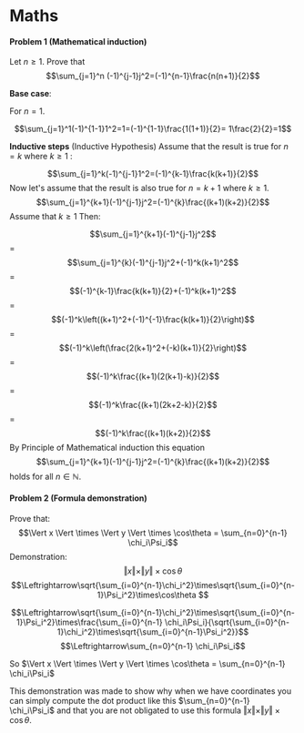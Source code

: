 # Maths

#### Problem 1 (Mathematical induction)
Let $n \geq 1$. Prove that $$\sum_{j=1}^n (-1)^{j-1}j^2=(-1)^{n-1}\frac{n(n+1)}{2}$$

**Base case**:

For $n=1$.

$$\sum_{j=1}^1(-1)^{1-1}1^2=1=(-1)^{1-1}\frac{1(1+1)}{2}= 1\frac{2}{2}=1$$

**Inductive steps** (Inductive Hypothesis) Assume that the result is true for $n=k$ where $k\geq 1$ :

$$\sum_{j=1}^k(-1)^{j-1}1^2=(-1)^{k-1}\frac{k(k+1)}{2}$$
Now let's assume that the result is also true for $n=k+1$ where $k\geq 1$. 
$$\sum_{j=1}^{k+1}(-1)^{j-1}j^2=(-1)^{k}\frac{(k+1)(k+2)}{2}$$
Assume that $k \geq 1$ Then:

$$\sum_{j=1}^{k+1}(-1)^{j-1}j^2$$
$=$
$$\sum_{j=1}^{k}(-1)^{j-1}j^2+(-1)^k(k+1)^2$$
$=$
$$(-1)^{k-1}\frac{k(k+1)}{2}+(-1)^k(k+1)^2$$
$=$
$$(-1)^k\left((k+1)^2+(-1)^{-1}\frac{k(k+1)}{2}\right)$$
$=$
$$(-1)^k\left(\frac{2(k+1)^2+(-k)(k+1)}{2}\right)$$
$=$
$$(-1)^k\frac{(k+1)(2(k+1)-k)}{2}$$
$=$
$$(-1)^k\frac{(k+1)(2k+2-k)}{2}$$
$=$
$$(-1)^k\frac{(k+1)(k+2)}{2}$$
By Principle of Mathematical induction this equation $$\sum_{j=1}^{k+1}(-1)^{j-1}j^2=(-1)^{k}\frac{(k+1)(k+2)}{2}$$ holds for all $n\in \mathbb{N}$. 

#### Problem 2 (Formula demonstration)

Prove that: $$\Vert x \Vert \times \Vert y \Vert \times \cos\theta = \sum_{n=0}^{n-1} \chi_i\Psi_i$$
Demonstration:
$$\Vert x \Vert \times \Vert y \Vert \times \cos\theta$$
$$\Leftrightarrow\sqrt{\sum_{i=0}^{n-1}\chi_i^2}\times\sqrt{\sum_{i=0}^{n-1}\Psi_i^2}\times\cos\theta $$

$$\Leftrightarrow\sqrt{\sum_{i=0}^{n-1}\chi_i^2}\times\sqrt{\sum_{i=0}^{n-1}\Psi_i^2}\times\frac{\sum_{i=0}^{n-1} \chi_i\Psi_i}{\sqrt{\sum_{i=0}^{n-1}\chi_i^2}\times\sqrt{\sum_{i=0}^{n-1}\Psi_i^2}}$$
$$\Leftrightarrow\sum_{n=0}^{n-1} \chi_i\Psi_i$$

So $\Vert x \Vert \times \Vert y \Vert \times \cos\theta = \sum_{n=0}^{n-1} \chi_i\Psi_i$

This demonstration was made to show why when we have coordinates you can simply compute the dot product like this $\sum_{n=0}^{n-1} \chi_i\Psi_i$ and that you are not obligated to use this formula $\Vert x \Vert \times \Vert y \Vert \times \cos\theta$.
